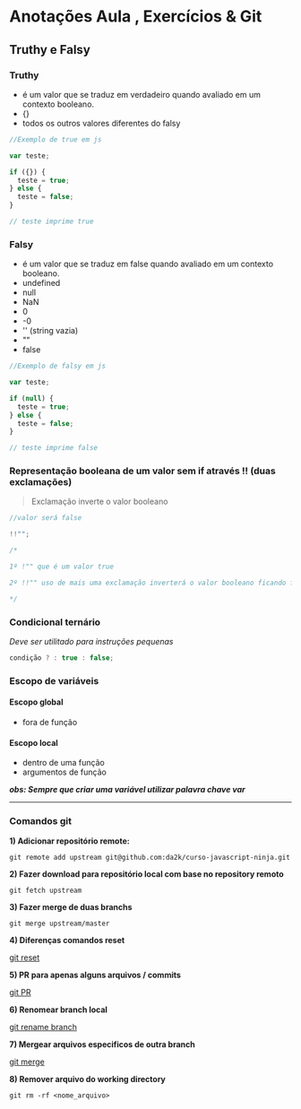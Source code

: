 # Anotações Aula , Exercícios & Git

## **Truthy e Falsy**

### Truthy

- é um valor que se traduz em verdadeiro quando avaliado em um contexto booleano.
- {}
- todos os outros valores diferentes do falsy

```js
//Exemplo de true em js

var teste;

if ({}) {
  teste = true;
} else {
  teste = false;
}

// teste imprime true
```

### Falsy

- é um valor que se traduz em false quando avaliado em um contexto booleano.
- undefined
- null
- NaN
- 0
- -0
- '' (string vazia)
- ""
- false

```js
//Exemplo de falsy em js

var teste;

if (null) {
  teste = true;
} else {
  teste = false;
}

// teste imprime false
```

### Representação booleana de um valor sem if através !! (duas exclamações)

> Exclamação inverte o valor booleano

```js
//valor será false

!!"";

/* 

1º !"" que é um valor true

2º !!"" uso de mais uma exclamação inverterá o valor booleano ficando false 

*/
```

### Condicional ternário

_*Deve ser utilitado para instruções pequenas*_

```js
condição ? : true : false;
```

### Escopo de variáveis

#### Escopo global

- fora de função

#### Escopo local

- dentro de uma função
- argumentos de função

**_obs: Sempre que criar uma variável utilizar palavra chave var_**

---

### Comandos git

**1) Adicionar repositório remote:**

```
git remote add upstream git@github.com:da2k/curso-javascript-ninja.git
```

**2) Fazer download para repositório local com base no repository remoto**

```
git fetch upstream
```

**3) Fazer merge de duas branchs**

```
git merge upstream/master
```

**4) Diferenças comandos reset**

[git reset](https://stackoverflow.com/questions/3528245/whats-the-difference-between-git-reset-mixed-soft-and-hard#:~:text=%2D%2Dsoft%20%3A%20Tells%20Git%20to,be%20altered%20in%20any%20way.&text=%2D%2Dhard%20%3A%20This%20resets%20everything,to%20match%20it%20as%20well.)

**5) PR para apenas alguns arquivos / commits**

[git PR](https://stackoverflow.com/questions/12660839/pull-request-for-only-certain-files-commits)

**6) Renomear branch local**

[git rename branch](https://linuxize.com/post/how-to-rename-local-and-remote-git-branch/)

**7) Mergear arquivos especificos de outra branch**

[git merge](https://jasonrudolph.com/blog/2009/02/25/git-tip-how-to-merge-specific-files-from-another-branch/)

**8) Remover arquivo do working directory**

```
git rm -rf <nome_arquivo>
```
